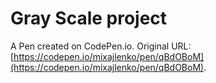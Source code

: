 # Gray Scale project

A Pen created on CodePen.io. Original URL: [https://codepen.io/mixajlenko/pen/qBdOBoM](https://codepen.io/mixajlenko/pen/qBdOBoM).


